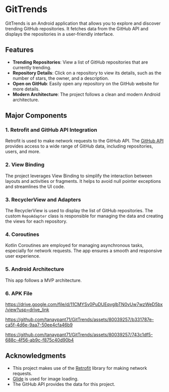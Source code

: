 # GitTrends

GitTrends is an Android application that allows you to explore and discover trending GitHub repositories. It fetches data from the GitHub API and displays the repositories in a user-friendly interface.

## Features

- **Trending Repositories**: View a list of GitHub repositories that are currently trending.
- **Repository Details**: Click on a repository to view its details, such as the number of stars, the owner, and a description.
- **Open on GitHub**: Easily open any repository on the GitHub website for more details.
- **Modern Architecture**: The project follows a clean and modern Android architecture.

## Major Components

### 1. Retrofit and GitHub API Integration

Retrofit is used to make network requests to the GitHub API. The [GitHub API](https://docs.github.com/en/rest) provides access to a wide range of GitHub data, including repositories, users, and more.

### 2. View Binding

The project leverages View Binding to simplify the interaction between layouts and activities or fragments. It helps to avoid null pointer exceptions and streamlines the UI code.

### 3. RecyclerView and Adapters

The RecyclerView is used to display the list of GitHub repositories. The custom `RepoAdapter` class is responsible for managing the data and creating the views for each repository.

### 4. Coroutines

Kotlin Coroutines are employed for managing asynchronous tasks, especially for network requests. The app ensures a smooth and responsive user experience.

### 5. Android Architecture

This app follows a MVP architecture.

### 6. APK File

https://drive.google.com/file/d/11CMYSv0PuDUEqvgIbTN0vUw7wzWeD5bx/view?usp=drive_link




https://github.com/tanaypant71/GitTrends/assets/80039257/b331787e-ca5f-4d6e-9aa7-50ee4cfa46b9



https://github.com/tanaypant71/GitTrends/assets/80039257/743c1df5-688c-4f56-ab9c-f875c40d90b4




## Acknowledgments

- This project makes use of the [Retrofit](https://square.github.io/retrofit/) library for making network requests.
- [Glide](https://bumptech.github.io/glide/) is used for image loading.
- The GitHub API provides the data for this project.

